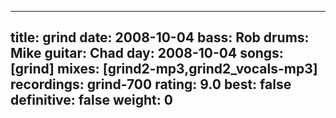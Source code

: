 
---
title: grind
date: 2008-10-04
bass:	Rob
drums:	Mike
guitar:	Chad
day: 2008-10-04
songs: [grind]
mixes: [grind2-mp3,grind2_vocals-mp3]
recordings: grind-700
rating: 9.0
best: false
definitive: false
weight: 0
---
